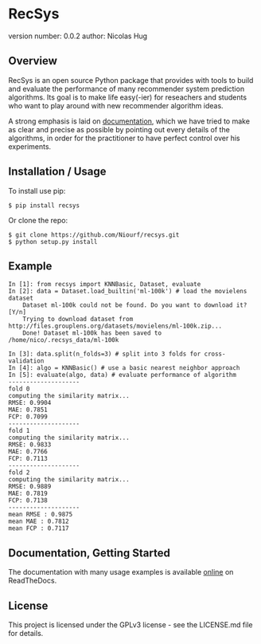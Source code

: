 RecSys
======

version number: 0.0.2
author: Nicolas Hug

Overview
--------

RecSys is an open source Python package that provides with tools to build and
evaluate the performance of many recommender system prediction algorithms. Its
goal is to make life easy(-ier) for reseachers and students who want to play
around with new recommender algorithm ideas.

A strong emphasis is laid on
[documentation](http://recsys.readthedocs.io/en/latest/index.html), which we
have tried to make as clear and precise as possible by pointing out every
details of the algorithms, in order for the practitioner to have perfect
control over his experiments.

Installation / Usage
--------------------

To install use pip:

    $ pip install recsys


Or clone the repo:

    $ git clone https://github.com/Niourf/recsys.git
    $ python setup.py install

Example
-------

    In [1]: from recsys import KNNBasic, Dataset, evaluate
    In [2]: data = Dataset.load_builtin('ml-100k') # load the movielens dataset
		Dataset ml-100k could not be found. Do you want to download it? [Y/n]
		Trying to download dataset from http://files.grouplens.org/datasets/movielens/ml-100k.zip...
		Done! Dataset ml-100k has been saved to /home/nico/.recsys_data/ml-100k

    In [3]: data.split(n_folds=3) # split into 3 folds for cross-validation
    In [4]: algo = KNNBasic() # use a basic nearest neighbor approach
    In [5]: evaluate(algo, data) # evaluate performance of algorithm
    --------------------
    fold 0
    computing the similarity matrix...
    RMSE: 0.9904
    MAE: 0.7851
    FCP: 0.7099
    --------------------
    fold 1
    computing the similarity matrix...
    RMSE: 0.9833
    MAE: 0.7766
    FCP: 0.7113
    --------------------
    fold 2
    computing the similarity matrix...
    RMSE: 0.9889
    MAE: 0.7819
    FCP: 0.7138
    --------------------
    mean RMSE : 0.9875
    mean MAE : 0.7812
    mean FCP : 0.7117


Documentation, Getting Started
------------------------------

The documentation with many usage examples is available
[online](http://recsys.readthedocs.io/en/latest/index.html) on ReadTheDocs.

License
-------

This project is licensed under the GPLv3 license - see the LICENSE.md file for
details.
